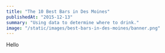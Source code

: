 ```yaml
---
title: "The 10 Best Bars in Des Moines"
publishedAt: "2015-12-13"
summary: "Using data to determine where to drink."
image: "/static/images/best-bars-in-des-moines/banner.png"
---
```


Hello
